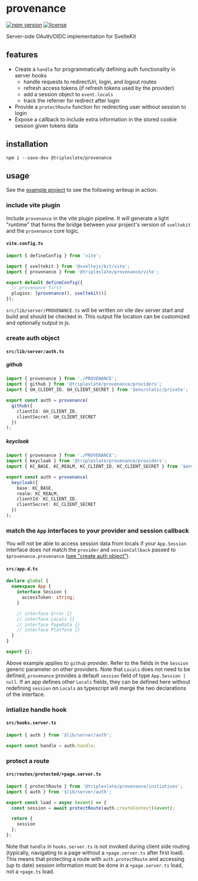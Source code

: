 # provenance

[![npm version](https://img.shields.io/npm/v/@tripleslate/provenance.svg)](https://www.npmjs.com/package/@tripleslate/provenance) [![license](https://img.shields.io/npm/l/@tripleslate/provenance.svg)](../../LICENSE)

Server-side OAuth/OIDC implementation for SvelteKit

## features

- Create a `handle` for programmatically defining auth functionality in server hooks
  - handle requests to redirectUri, login, and logout routes
  - refresh access tokens (if refresh tokens used by the provider)
  - add a session object to `event.locals`
  - track the referrer for redirect after login
- Provide a `protectRoute` function for redirecting user without session to login
- Expose a callback to include extra information in the stored cookie session given tokens data

## installation

`npm i --save-dev @tripleslate/provenance`

## usage

See the [example project](./example/) to see the following writeup in action.

### include vite plugin

Include `provenance` in the vite plugin pipeline. It will generate a light "runtime"
that forms the bridge between your project's version of `sveltekit` and the `provenance` core logic.

#### `vite.config.ts`

```ts title="vite.config.ts"
import { defineConfig } from 'vite';

import { sveltekit } from '@sveltejs/kit/vite';
import { provenance } from '@tripleslate/provenance/vite';

export default defineConfig({
  // provenance first
  plugins: [provenance(), sveltekit()]
});
```

`src/lib/server/PROVENANCE.ts` will be written on vite dev server start and build and should be checked in. This output file location can be customized and optionally output in js.

### create auth object

#### `src/lib/server/auth.ts`

##### github

```ts title="src/lib/server/auth.ts"
import { provenance } from './PROVENANCE';
import { github } from '@tripleslate/provenance/providers';
import { GH_CLIENT_ID, GH_CLIENT_SECRET } from '$env/static/private';

export const auth = provenance(
  github({
    clientId: GH_CLIENT_ID,
    clientSecret: GH_CLIENT_SECRET
  })
);
```

##### keycloak

```ts title="src/lib/server/auth.ts"
import { provenance } from './PROVENANCE';
import { keycloak } from '@tripleslate/provenance/providers';
import { KC_BASE, KC_REALM, KC_CLIENT_ID, KC_CLIENT_SECRET } from '$env/static/private';

export const auth = provenance(
  keycloak({
    base: KC_BASE,
    realm: KC_REALM,
    clientId: KC_CLIENT_ID,
    clientSecret: KC_CLIENT_SECRET
  })
);
```

### match the `App` interfaces to your provider and session callback

You will not be able to access session data from locals if your `App.Session` interface does not match the `provider` and `sessionCallback` passed to `$provenance.provenance` ([see "create auth object"](#create-auth-object)).

#### `src/app.d.ts`

```ts title="src/app.d.ts"
declare global {
  namespace App {
    interface Session {
      accessToken: string;
    }

    // interface Error {}
    // interface Locals {}
    // interface PageData {}
    // interface Platform {}
  }
}

export {};
```

Above example applies to `github` provider. Refer to the fields in the `Session` generic parameter on other providers.
Note that `Locals` does not need to be defined, `provenance` provides a default `session` field of type `App.Session | null`.
If an app defines other `Locals` fields, they can be defined here without redefining `session` on `Locals` as typescript will merge the two declarations of the interface.

### intialize handle hook

#### `src/hooks.server.ts`

```ts title="hooks.server.ts"
import { auth } from '$lib/server/auth';

export const handle = auth.handle;
```

### protect a route

#### `src/routes/protected/+page.server.ts`

```ts title="src/routes/protected/+page.server.ts"
import { protectRoute } from '@tripleslate/provenance/initiatives';
import { auth } from '$lib/server/auth';

export const load = async (event) => {
  const session = await protectRoute(auth.createContext)(event);

  return {
    session
  };
};
```

Note that `handle` in `hooks.server.ts` is not invoked during client side routing (typically, navigating to a page without a `+page.server.ts` after first load). This means that protecting a route with `auth.protectRoute` and accessing (up to date) session information must be done in a `+page.server.ts` load, not a `+page.ts` load.
